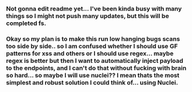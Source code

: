 ### Not gonna edit readme yet... I've been kinda busy with many things so I might not push many updates, but this will be completed fs.
####
### Okay so my plan is to make this run low hanging bugs scans too side by side.. so I am confused whether I should use GF patterns for xss and others or I should use regex... maybe regex is better but then I want to automatically inject payload to the endpoints, and I can't do that without fucking with brain so hard... so maybe I will use nuclei?? I mean thats the most simplest and robust solution I could think of... using Nuclei.
